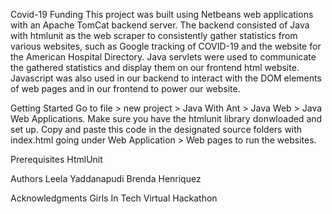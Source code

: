 Covid-19 Funding
This project was built using Netbeans web applications with an Apache TomCat backend server. The backend consisted of Java with htmlunit as the web scraper to consistently gather statistics from various websites, such as Google tracking of COVID-19 and the website for the American Hospital Directory. Java servlets were used to communicate the gathered statistics and display them on our frontend html website. Javascript was also used in our backend to interact with the DOM elements of web pages and in our frontend to power our website.

Getting Started
Go to file > new project > Java With Ant > Java Web > Java Web Applications. Make sure you have the htmlunit library donwloaded and set up. Copy and paste this code in the designated source folders with index.html going under Web Application > Web pages to run the websites.

Prerequisites
HtmlUnit

Authors
Leela Yaddanapudi
Brenda Henriquez



Acknowledgments
Girls In Tech Virtual Hackathon

